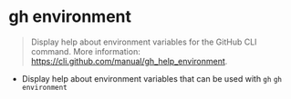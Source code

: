 # gh environment
> Display help about environment variables for the GitHub CLI command.
> More information: <https://cli.github.com/manual/gh_help_environment>.

- Display help about environment variables that can be used with `gh`
`gh environment`
